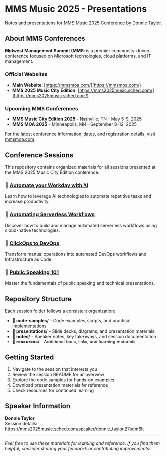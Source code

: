 # MMS Music 2025 - Presentations

Notes and presentations for MMS Music 2025 Conference by Donnie Taylor.

## About MMS Conferences

**Midwest Management Summit (MMS)** is a premier community-driven conference focused on Microsoft technologies, cloud platforms, and IT management.

### Official Websites
- **Main Website**: [https://mmsmoa.com/](https://mmsmoa.com/)
- **MMS 2025 Music City Edition**: [https://mms2025music.sched.com/](https://mms2025music.sched.com/)

### Upcoming MMS Conferences
- **MMS Music City Edition 2025** - Nashville, TN - May 5-9, 2025
- **MMS MOA 2025** - Minneapolis, MN - September 8-12, 2025

For the latest conference information, dates, and registration details, visit [mmsmoa.com](https://mmsmoa.com/).

## Conference Sessions

This repository contains organized materials for all sessions presented at the MMS 2025 Music City Edition conference.

### 📁 [Automate your Workday with AI](./Automate%20your%20Workday%20with%20AI/)
Learn how to leverage AI technologies to automate repetitive tasks and increase productivity.

### 📁 [Automating Serverless Workflows](./Automating%20Serverless%20Workflows/)
Discover how to build and manage automated serverless workflows using cloud-native technologies.

### 📁 [ClickOps to DevOps](./ClickOps%20to%20DevOps/)
Transform manual operations into automated DevOps workflows and Infrastructure as Code.

### 📁 [Public Speaking 101](./Public%20Speaking%20101/)
Master the fundamentals of public speaking and technical presentations.

## Repository Structure

Each session folder follows a consistent organization:

- **📁 code-samples/** - Code examples, scripts, and practical implementations
- **📁 presentations/** - Slide decks, diagrams, and presentation materials  
- **📁 notes/** - Speaker notes, key takeaways, and session documentation
- **📁 resources/** - Additional tools, links, and learning materials

## Getting Started

1. Navigate to the session that interests you
2. Review the session README for an overview
3. Explore the code samples for hands-on examples
4. Download presentation materials for reference
5. Check resources for continued learning

## Speaker Information

**Donnie Taylor**  
Session details: https://mms2025music.sched.com/speaker/donnie_taylor.27sdm6lt

---

*Feel free to use these materials for learning and reference. If you find them helpful, consider sharing your feedback or contributing improvements!*
